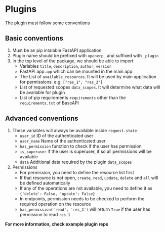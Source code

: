 # Plugins

The plugin must follow some conventions

## Basic conventions

1. Must be an pip intalable FastAPI application
2. Plugin name should be prefixed with `openerp_` and suffixed with `_plugin`
3. In the top level of the package, we should be able to import
    - Variables `title`, `description`, `author`, `version`
    - FastAPI app `app` which can be mounted in the main app
    - The List of `available_resources`. It will be used by main application for permissions. e.g. `["res_1", "res_2"]`
    - List of requested scopes `data_scopes`. It will determine what data will be available for plugin
    - List of pip requirements `requirements` other than the `requirements.txt` of BaseAPI

## Advanced conventions

1. These variables will always be available inside `request.state`
    - `user_id` ID of the authenticated user
    - `user_name` Name of the authenticated user
    - `has_permission` function to check if the user has permission
    - `is_superuser` If the user is superuser, if so all permissions will be available
    - `data` Additional data required by the plugin `data_scopes`
2. Permissions
    - For permission, you need to define the resource list first
    - If that resource is not open, `create`, `read`, `update`, `delete` and `all` will be defined automatically
    - If any of the operations are not available, you need to define it as `{'delete': False, 'update': False}`
    - In endpoints, permission needs to be checked to perform the required operation on the resource
    - `has_permission('read', 'res_1')` will return `True` if the user has permission to read `res_1`

**For more information, check example plugin repo**